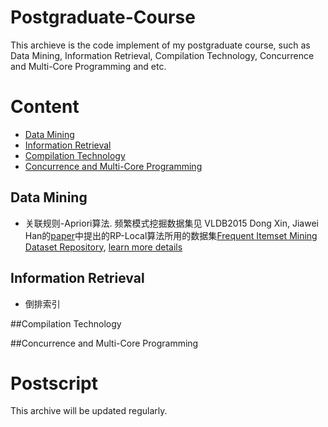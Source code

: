 Postgraduate-Course
=======================
This archieve is the code implement of my postgraduate course, such as Data Mining, Information Retrieval, Compilation Technology, Concurrence and  Multi-Core Programming and etc.

# Content
* [Data Mining](#data-mining)
* [Information Retrieval](#information-retrieval)
* [Compilation Technology](#compilation-technology)
* [Concurrence and  Multi-Core Programming](#concurrence-and--multi-core-programming)

## Data Mining
- 关联规则-Apriori算法. 频繁模式挖掘数据集见 VLDB2015 Dong Xin, Jiawei Han的[paper](https://github.com/lijiansong/Postgraduate-Course/blob/master/数据挖掘/VLDB2005-RP%20Local/vldb05.pdf)中提出的RP-Local算法所用的数据集[Frequent Itemset Mining Dataset Repository](http://fimi.ua.ac.be/data/), [learn more details](https://github.com/lijiansong/Postgraduate-Course/tree/master/数据挖掘/VLDB2005-RP%20Local)


## Information Retrieval
- 倒排索引

##Compilation Technology


##Concurrence and  Multi-Core Programming


# Postscript
This archive will be updated regularly.
